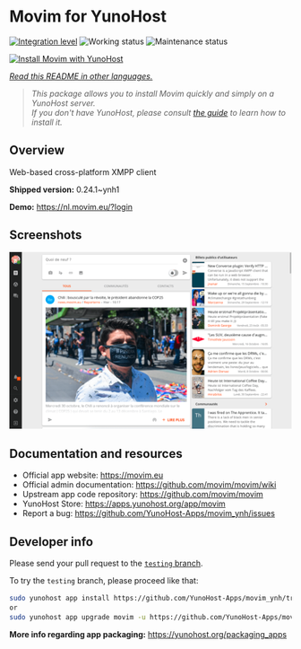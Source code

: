 <!--
N.B.: This README was automatically generated by <https://github.com/YunoHost/apps/tree/master/tools/readme_generator>
It shall NOT be edited by hand.
-->

# Movim for YunoHost

[![Integration level](https://dash.yunohost.org/integration/movim.svg)](https://ci-apps.yunohost.org/ci/apps/movim/) ![Working status](https://ci-apps.yunohost.org/ci/badges/movim.status.svg) ![Maintenance status](https://ci-apps.yunohost.org/ci/badges/movim.maintain.svg)

[![Install Movim with YunoHost](https://install-app.yunohost.org/install-with-yunohost.svg)](https://install-app.yunohost.org/?app=movim)

*[Read this README in other languages.](./ALL_README.md)*

> *This package allows you to install Movim quickly and simply on a YunoHost server.*  
> *If you don't have YunoHost, please consult [the guide](https://yunohost.org/install) to learn how to install it.*

## Overview

Web-based cross-platform XMPP client


**Shipped version:** 0.24.1~ynh1

**Demo:** <https://nl.movim.eu/?login>

## Screenshots

![Screenshot of Movim](./doc/screenshots/movim.png)

## Documentation and resources

- Official app website: <https://movim.eu>
- Official admin documentation: <https://github.com/movim/movim/wiki>
- Upstream app code repository: <https://github.com/movim/movim>
- YunoHost Store: <https://apps.yunohost.org/app/movim>
- Report a bug: <https://github.com/YunoHost-Apps/movim_ynh/issues>

## Developer info

Please send your pull request to the [`testing` branch](https://github.com/YunoHost-Apps/movim_ynh/tree/testing).

To try the `testing` branch, please proceed like that:

```bash
sudo yunohost app install https://github.com/YunoHost-Apps/movim_ynh/tree/testing --debug
or
sudo yunohost app upgrade movim -u https://github.com/YunoHost-Apps/movim_ynh/tree/testing --debug
```

**More info regarding app packaging:** <https://yunohost.org/packaging_apps>
